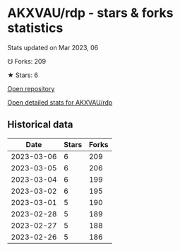 # AKXVAU/rdp - stars & forks statistics

Stats updated on Mar 2023, 06

☋ Forks: 209

★ Stars: 6

[Open repository](https://github.com/AKXVAU/rdp)

[Open detailed stats for AKXVAU/rdp](https://reviewgithub.com/rep/AKXVAU/rdp)

## Historical data
| Date | Stars | Forks |
|------|-------|-------|
| 2023-03-06 | 6 | 209 | 
| 2023-03-05 | 6 | 206 | 
| 2023-03-04 | 6 | 199 | 
| 2023-03-02 | 6 | 195 | 
| 2023-03-01 | 5 | 190 | 
| 2023-02-28 | 5 | 189 | 
| 2023-02-27 | 5 | 188 | 
| 2023-02-26 | 5 | 186 | 

